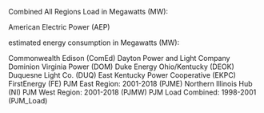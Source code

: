 
Combined All Regions Load in Megawatts (MW):

American Electric Power (AEP)

estimated energy consumption in Megawatts (MW):

Commonwealth Edison (ComEd)
Dayton Power and Light Company
Dominion Virginia Power (DOM)
Duke Energy Ohio/Kentucky (DEOK)
Duquesne Light Co. (DUQ)
East Kentucky Power Cooperative (EKPC)
FirstEnergy (FE)
PJM East Region: 2001-2018 (PJME)
Northern Illinois Hub (NI)
PJM West Region: 2001-2018 (PJMW)
PJM Load Combined: 1998-2001 (PJM_Load)

